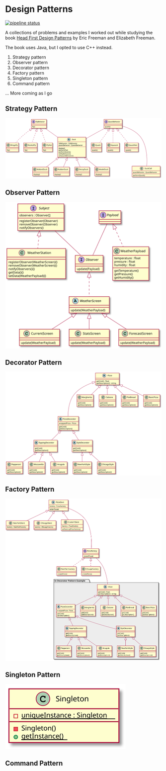 # Design Patterns

[![pipeline status](https://gitlab.com/ales.genova/design-patterns/badges/master/pipeline.svg)](https://gitlab.com/ales.genova/design-patterns/commits/master)

A collections of problems and examples I worked out while studying the book [Head First Design Patterns](http://shop.oreilly.com/product/9780596007126) by Eric Freeman and Elizabeth Freeman.

The book uses Java, but I opted to use C++ instead.

1. Strategy pattern
2. Observer pattern
3. Decorator pattern
4. Factory pattern
5. Singleton pattern
6. Command pattern

... More coming as I go


## Strategy Pattern
![Strategy UML](01_strategy_pattern/uml.svg)

## Observer Pattern
![Observer UML](02_observer_pattern/uml.svg)

## Decorator Pattern
![Decorator UML](03_decorator_pattern/uml.svg)

## Factory Pattern
![Factory UML](04_factory_pattern/uml.svg)

## Singleton Pattern
![Singleton UML](05_singleton_pattern/uml.svg)

## Command Pattern
